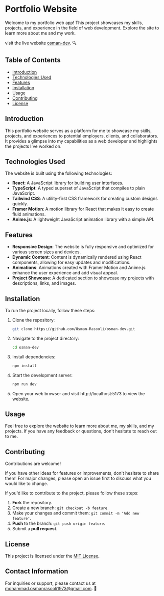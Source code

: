 # Portfolio Website

Welcome to my portfolio web app! This project showcases my skills, projects, and experience in the field of web development. Explore the site to learn more about me and my work.

visit the live website [osman-dev](https:www.osman-dev.com). 🔍

## Table of Contents

- [Introduction](#introduction)
- [Technologies Used](#technologies-used)
- [Features](#features)
- [Installation](#installation)
- [Usage](#usage)
- [Contributing](#contributing)
- [License](#license)

## Introduction

This portfolio website serves as a platform for me to showcase my skills, projects, and experiences to potential employers, clients, and collaborators. It provides a glimpse into my capabilities as a web developer and highlights the projects I've worked on.

## Technologies Used

The website is built using the following technologies:

- **React**: A JavaScript library for building user interfaces.
- **TypeScript**: A typed superset of JavaScript that compiles to plain JavaScript.
- **Tailwind CSS**: A utility-first CSS framework for creating custom designs quickly.
- **Framer Motion**: A motion library for React that makes it easy to create fluid animations.
- **Anime.js**: A lightweight JavaScript animation library with a simple API.

## Features

- **Responsive Design**: The website is fully responsive and optimized for various screen sizes and devices.
- **Dynamic Content**: Content is dynamically rendered using React components, allowing for easy updates and modifications.
- **Animations**: Animations created with Framer Motion and Anime.js enhance the user experience and add visual appeal.
- **Project Showcase**: A dedicated section to showcase my projects with descriptions, links, and images.

## Installation

To run the project locally, follow these steps:

1. Clone the repository:

   ```bash
   git clone https://github.com/Osman-Rasooli/osman-dev.git
   ```

2. Navigate to the project directory:
   ```bash
   cd osman-dev
   ```

3. Install dependencies:
   ```bash
   npm install
   ```

4. Start the development server:
   ```bash
   npm run dev
   ```

5. Open your web browser and visit http://localhost:5173 to view the website.

## Usage

Feel free to explore the website to learn more about me, my skills, and my projects. If you have any feedback or questions, don't hesitate to reach out to me.

## Contributing

Contributions are welcome!

If you have other ideas for features or improvements, don't hesitate to share them! For major changes, please open an issue first to discuss what you would like to change.

If you'd like to contribute to the project, please follow these steps:

1. **Fork** the repository.
2. Create a new branch: `git checkout -b feature`.
3. Make your changes and commit them: `git commit -m 'Add new feature'`.
4. **Push** to the branch: `git push origin feature`.
5. Submit a **pull request**.

## License

This project is licensed under the [MIT License](LICENSE).

## Contact Information

For inquiries or support, please contact us at [mohammad.osmanrasooli1973@gmail.com](mailto:mohammad.osmanrasooli1973@gmail.com). 📧

